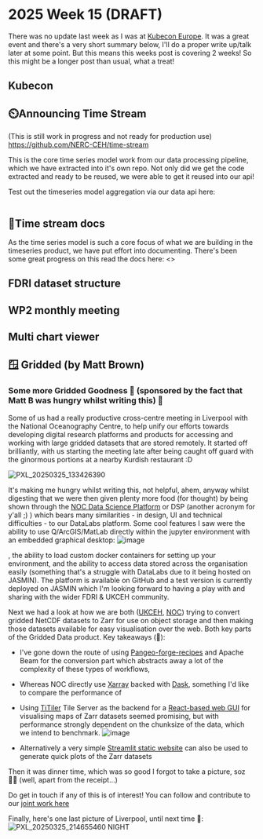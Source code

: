 # 2025 Week 15 (DRAFT)

There was no update last week as I was at [Kubecon Europe](https://events.linuxfoundation.org/kubecon-cloudnativecon-europe/). It was a great event and there's a very short summary below, I'll do a proper write up/talk later at some point. But this means this weeks post is covering 2 weeks! So this might be a longer post than usual, what a treat!

## Kubecon

## ⏲️Announcing Time Stream
(This is still work in progress and not ready for production use)
https://github.com/NERC-CEH/time-stream 

This is the core time series model work from our data processing pipeline, which we have extracted into it's own repo.
Not only did we get the code extracted and ready to be reused, we were able to get it reused into our api!

Test out the timeseries model aggregation via our data api here:
```bash
```


## 📰Time stream docs
As the time series model is such a core focus of what we are building in the timeseries product, we have put effort into documenting. There's been some great progress on this
read the docs here: <>


## FDRI dataset structure

## WP2 monthly meeting

## Multi chart viewer







## 🪟 Gridded (by Matt Brown)
### Some more Gridded Goodness 🍰 (sponsored by the fact that Matt B was hungry whilst writing this) 🍰

Some of us had a really productive cross-centre meeting in Liverpool with the National Oceanography Centre, to help unify our efforts towards developing digital research platforms and products for accessing and working with large gridded datasets that are stored remotely. 
It started off brilliantly, with us starting the meeting late after being caught off guard with the ginormous portions at a nearby Kurdish restaurant :D

![PXL_20250325_133426390](https://github.com/user-attachments/assets/11c12de5-1d75-4220-bf60-553e14094c0d)

It's making me hungry whilst writing this, not helpful, ahem, anyway whilst digesting that we were then given plenty more food (for thought) by being shown through the [NOC Data Science Platform](https://cehacuk.sharepoint.com/:b:/r/sites/FDRI-WP2Digital/Shared%20Documents/General/Meetings/20250325%20NOC/Data%20Science%20Platform%20Overview%20for%20CEH%20-%20March%202025.pdf?csf=1&web=1&e=rnjR7Y) or DSP (another acronym for y'all ;) ) which bears many similarities - in design, UI and technical difficulties - to our DataLabs platform. Some cool features I saw were the ability to use Q/ArcGIS/MatLab directly within the jupyter environment with an embedded graphical desktop:
![image](https://github.com/user-attachments/assets/1056e127-d022-4abb-bd2f-96386e87f949)

, the ability to load custom docker containers for setting up your environment, and the ability to access data stored across the organisation easily (something that's a struggle with DataLabs due to it being hosted on JASMIN). The platform is available on GitHub and a test version is currently deployed on JASMIN which I'm looking forward to having a play with and sharing with the wider FDRI & UKCEH community. 

Next we had a look at how we are both ([UKCEH](https://cehacuk.sharepoint.com/:b:/r/sites/FDRI-WP2Digital/Shared%20Documents/General/Meetings/20250325%20NOC/NOC_meeting_250325.pdf?csf=1&web=1&e=OYa5kT), [NOC](https://cehacuk.sharepoint.com/:b:/r/sites/FDRI-WP2Digital/Shared%20Documents/General/Meetings/20250325%20NOC/NOC_Gridded_datasets_Tobias.pdf?csf=1&web=1&e=PsEQTo)) trying to convert gridded NetCDF datasets to Zarr for use on object storage and then making those datasets available for easy visualisation over the web. Both key parts of the Gridded Data product. Key takeaways (🍕):
- I've gone down the route of using [Pangeo-forge-recipes](https://pangeo-forge.readthedocs.io/en/latest/) and Apache Beam for the conversion part which abstracts away a lot of the complexity of these types of workflows,
- Whereas NOC directly use [Xarray](https://docs.xarray.dev/en/stable/) backed with [Dask](https://docs.dask.org/en/stable/), something I'd like to compare the performance of
- Using [TiTiler](https://developmentseed.org/titiler/) Tile Server as the backend for a [React-based web GUI](https://react.zarr-tile-server.xyz/) for visualising maps of Zarr datasets seemed promising, but with performance strongly dependent on the chunksize of the data, which we intend to benchmark.
![image](https://github.com/user-attachments/assets/5e168a7d-bf4f-4594-a7f7-fecd21eb86c6)

- Alternatively a very simple [Streamlit static website](https://streamlit.zarr-tile-server.xyz/) can also be used to generate quick plots of the Zarr datasets

Then it was dinner time, which was so good I forgot to take a picture, soz 🤷‍♂️ (well, apart from the receipt...)

Do get in touch if any of this is of interest! You can follow and contribute to our [joint work here](https://github.com/orgs/ukceh-rse/projects/7)

Finally, here's one last picture of Liverpool, until next time 👋:
![PXL_20250325_214655460 NIGHT](https://github.com/user-attachments/assets/07a74762-b33b-4fae-867a-585c12fbd9ac)

